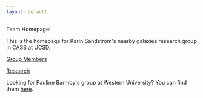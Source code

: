 ```yaml
---
layout: default
---
```


Team Homepage!

This is the homepage for Karin Sandstrom's nearby galaxies research group in CASS at UCSD.

[Group Members](people)

[Research](research/index.md)

Looking for Pauline Barmby's group at Western University?  You can find them [here](https://nearby-galaxies.github.io/).
